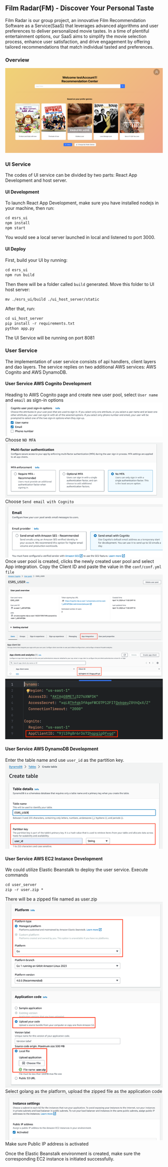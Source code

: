 ## Film Radar(FM) - Discover Your Personal Taste
Film Radar is our group project, an innovative Film Recommendation Software as a Service(SaaS) that
leverages advanced algorithms and user preferences to deliver personalized movie tastes.
In a time of plentiful entertainment options, our SaaS aims to simplify the movie selection
process, enhance user satisfaction, and drive engagement by offering tailored recommendations
that match individual tasted and preferences.

### Overview
![FM](./snapshots/FM.png)

### UI Service
The codes of UI service can be divided by two parts: React App Development and host server.

#### UI Development
To launch React App Development, make sure you have installed nodejs in your machine, then run:
```
cd esrs_ui
npm install
npm start
```
You would see a local server launched in local and listened to port 3000.

#### UI Deploy
First, build your UI by running:
```
cd esrs_ui
npm run build
```
Then there will be a folder called `build` generated. Move this folder to UI host server:
```
mv ./esrs_ui/build ./ui_host_server/static
```
After that, run:
```
cd ui_host_server
pip install -r requirements.txt
python app.py
```
The UI Service will be running on port 8081

### User Service
The implementation of user service consists of api handlers, client layers and dao layers.
The service replies on two additional AWS services: AWS Cognito and AWS DynamoDB.

#### User Service AWS Cognito Development
Heading to AWS Cognito page and create new user pool, select `User name` and `email` as sign-in options
![img_1.png](snapshots/sign_in_setting.png)
Choose `NO MFA`
![img_2.png](snapshots/mfa_setting.png)
Choose `Send email with Cognito`
![img_3.png](snapshots/email_setting.png)
Once user pool is created, clicks the newly created user pool and select App integration. Copy the Client ID and paste the value in the `conf/conf.yml file`
![img_4.png](snapshots/user_pool.png)
![img_5.png](snapshots/app_client_id.png)
![img_6.png](snapshots/conf.png)

#### User Service AWS DynamoDB Development
Enter the table name and use `user_id` as the partition key.
![img.png](snapshots/dynamodb.png)

#### User Service AWS EC2 Instance Development
We could utilize Elastic Beanstalk to deploy the user service. Execute commands
```
cd user_server
zip -r user.zip *
```
There will be a zipped file named as user.zip
![img_1.png](snapshots/beanstalk_platform.png)
Select golang as the platform, upload the zipped file as the application code
![img_2.png](snapshots/instance_setting.png)
Make sure Public IP address is activated

Once the Elastic Beanstalk environment is created, make sure the corresponding EC2 instance is initiated successfully.
